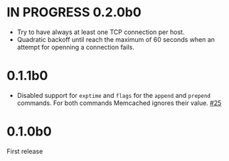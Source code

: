 IN PROGRESS 0.2.0b0
===================
- Try to have always at least one TCP connection per host.
- Quadratic backoff until reach the maximum of 60 seconds when an attempt for openning a connection
  fails.

0.1.1b0
=======
- Disabled support for `exptime` and `flags` for the `append` and `prepend` commands. For both commands
  Memcached ignores their value. [#25](https://github.com/pfreixes/emcache/pull/25)

0.1.0b0
=======
First release
